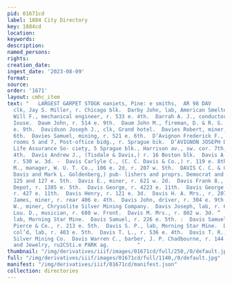 ```yaml
---
pid: 01671cd
label: 1884 City Directory
key: 1884cd
location: 
keywords: 
description: 
named_persons: 
rights: 
creation_date: 
ingest_date: '2023-08-09'
format: 
source: 
order: '1671'
layout: cmhc_item
text: "   LARGEST GARPET STOGK naniets, Pine: e smiths,  AR 98 DAV     Darby Grant,
  clk, Jay S. Miller, r. Chicago blk.  Darby John, lab, American Smelter.  Darling
  Will F., mechanical engineer, r. 533 e. 4th.  Darrah A. J., conductor, bds. Commercial
  Iouse.  Daum John, r. 514 e. 9th.  Daum John M., fireman, D. & R. G. Ry, r. 514
  e. 9th.  Davidson Joseph J., clk, Grand hotel.  Davies Robert, miner, r. 409 e.
  6th.  Davies Samuel, mining, r. 521 e. 6th.  D’Avignon Frederick F., physician,
  rooms 5 and 7, Post-oftice bidg., r. Sprague bik.  D’AVIGNON JOSEPH D., agt. Equitable
  Life Assurance So- ciety, 5 Sprague blk., Harrison av., sw. cor. 7th, r. 119 w.
  4th.  Davis Andrew J., (Tisdale & Davis,) r. 16 Boston blk.  Davis A. S8., mining,
  r. 530 w. 3d. -  Davis Carlyle C., (C. C. Davis & Co.,) r. 119 e. 8th.  Davis Charles
  M., manager, W. U. T. Co., 106 e. 2d, r. 207 w. 5th.  DAVIS C. C. & CO., (C. C.
  Davis and Mark L. Goldenberg,) pub- lishers and proprs. Democrat and Chronicle,
  125 and 127 e. 5th.  Davis E., miner, r. 621 w. 2d.  Davis Frank 8., clk, Union
  Depot, r. 1385 e. 5th.  Davis George, r. 4223 e. 11th.  Davis George S., miner,
  r. 427 e. 11th.  Davis Henry, r. 121 e. 3d.  Davis H. A. Mrs., r. 207 w. 5th.  Davis
  James, miner, r. rear 406 e. 4th.  Davis John, driver, r. 304 e. 9th.  Davis John
  W., miner, Chrysolite Silver Mining Company.  Davis Joseph, lab, r. 609 e. 3d.  Davis
  Lou. D., musician, r. 680 w. Front.  Davis M. Mrs., r. 802 w. 3d. ”  Davis Robert,
  lab, Morning Star Mine.  Davis Samuel, r. 226 e. 5th. :  Davis Samuel S., lab, Tabor,
  Pierce & Co., r. 213 e. 5th.  Davis S. P., lab, Morning Star Mine.  Davis.Thomas,
  col’d, lab, r. 403 e. 5th.  Davis T. L., r. 536 e. 4th.  Davis T. R., miner, Chrysolite
  Silver Mining Co.  Davis Warren C., barber, J. P. Chadbourne, r. 144 w. 6th.  Watches
  and Jewelry, ru2CSti.e PARK ag.         "
thumbnail: "/img/derivatives/iiif/images/01671cd/full/250,/0/default.jpg"
full: "/img/derivatives/iiif/images/01671cd/full/1140,/0/default.jpg"
manifest: "/img/derivatives/iiif/01671cd/manifest.json"
collection: directories
---
```

